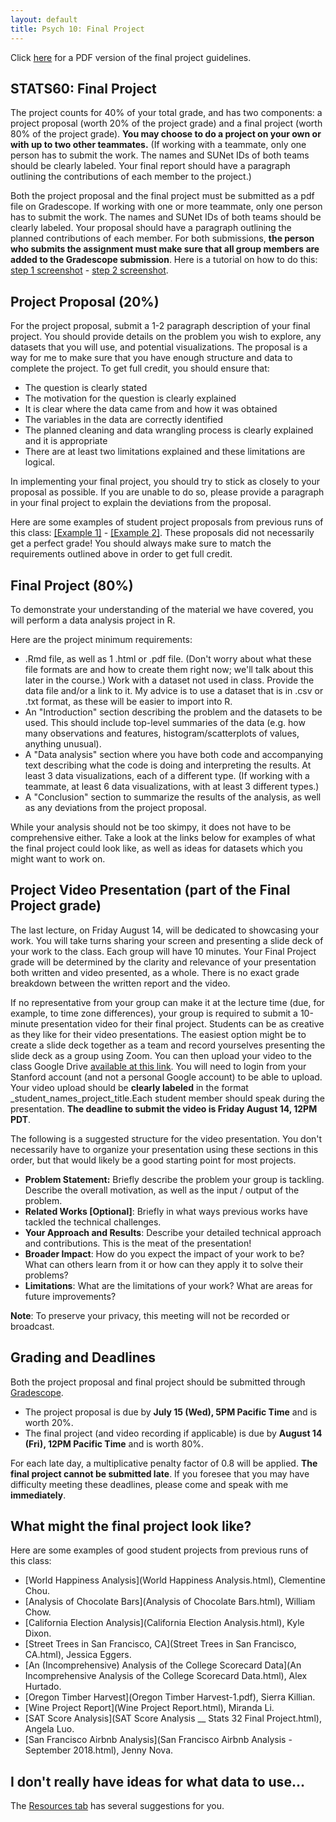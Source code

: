 ```yaml
---
layout: default
title: Psych 10: Final Project
---
```


Click [here](project.pdf) for a PDF version of the final project guidelines.

## STATS60: Final Project

The project counts for 40% of your total grade, and has two components: a project proposal (worth 20% of the project grade)  and a final project (worth 80% of the project grade).
 **You may choose to do a project on your own or with up to two other teammates.** (If working with a teammate, only one person has to submit the work. The names and SUNet IDs of both teams should be clearly labeled. Your final report should have a paragraph outlining the contributions of each member to the project.)

Both the project proposal and the final project must be submitted as a pdf file on Gradescope. If working with one or more teammate, only one person has to submit the work. The names and SUNet IDs of both teams should be clearly labeled. Your proposal should have a paragraph outlining the planned contributions of each member.
For both submissions, **the person who submits the assignment must make sure that all group members are added to the Gradescope submission**. Here is a tutorial on how to do this: [step 1 screenshot](step1.png) - [step 2 screenshot](step2.png).

## Project Proposal (20%)

For the project proposal, submit a 1-2 paragraph description of your final project. You should provide details on the problem you wish to explore, any datasets that you will use, and potential visualizations. The proposal is a way for me to make sure that you have enough structure and data to complete the project. To get full credit, you should ensure that:
- The question is clearly stated
- The motivation for the question is clearly explained
- It is clear where the data came from and how it was obtained
- The variables in the data are correctly identified
- The planned cleaning and data wrangling process is clearly explained and it is appropriate
- There are at least two limitations explained and these limitations are logical.

In implementing your final project, you should try to stick as closely to your proposal as possible. If you are unable to do so, please provide a paragraph in your final project to explain the deviations from the proposal.

Here are some examples of student project proposals from previous runs of this class: [[Example 1]](proposal1.pdf) - [[Example 2]](proposal2.pdf). These proposals did not necessarily get a perfect grade! You should always make sure to match the requirements outlined above in order to get full credit.

## Final Project (80%)

To demonstrate your understanding of the material we have covered, you will perform a data analysis project in R. 

Here are the project minimum requirements:

- .Rmd file, as well as 1 .html or .pdf file. (Don't worry about what these file formats are and how to create them right now; we'll talk about this later in the course.)
Work with a dataset not used in class. Provide the data file and/or a link to it. My advice is to use a dataset that is in .csv or .txt format, as these will be easier to import into R.
- An "Introduction" section describing the problem and the datasets to be used. This should include top-level summaries of the data (e.g. how many observations and features, histogram/scatterplots of values, anything unusual).
- A "Data analysis" section where you have both code and accompanying text describing what the code is doing and interpreting the results.
At least 3 data visualizations, each of a different type. (If working with a teammate, at least 6 data visualizations, with at least 3 different types.)
- A "Conclusion" section to summarize the results of the analysis, as well as any deviations from the project proposal.

While your analysis should not be too skimpy, it does not have to be comprehensive either. Take a look at the links below for examples of what the final project could look like, as well as ideas for datasets which you might want to work on.

## Project Video Presentation (part of the Final Project grade)
The last lecture, on Friday August 14, will be dedicated to showcasing your work. You will take turns sharing your screen and presenting a slide deck of your work to the class. Each group will have 10 minutes. Your Final Project grade will be determined by the clarity and relevance of your presentation both written and video presented, as a whole. There is no exact grade breakdown between the written report and the video.

If no representative from your group can make it at the lecture time (due, for example, to time zone differences), your group is required to submit a 10-minute presentation video for their final project. Students can be as creative as they like for their video presentations. The easiest option might be to create a slide deck together as a team and record yourselves presenting the slide deck as a group using Zoom. You can then upload your video to the class Google Drive [available at this link](https://drive.google.com/drive/folders/1z_MtKlt45Xo9GLrDhG9kGms-lpp6RE5V?usp=sharing). You will need to login from your Stanford account (and not a personal Google account) to be able to upload. Your video upload should be **clearly labeled** in the format _student_names_project_title.Each student member should speak during the presentation. **The deadline to submit the video is Friday August 14, 12PM PDT**.

The following is a suggested structure for the video presentation. You don't necessarily have to organize your presentation using these sections in this order, but that would likely be a good starting point for most projects.

- **Problem Statement:** Briefly describe the problem your group is tackling. Describe the overall motivation, as well as the input / output of the problem.
- **Related Works [Optional]**: Briefly in what ways previous works have tackled the technical challenges.
- **Your Approach and Results**: Describe your detailed technical approach and contributions. This is the meat of the presentation! 
- **Broader Impact**: How do you expect the impact of your work to be? What can others learn from it or how can they apply it to solve their problems? 
- **Limitations**: What are the limitations of your work? What are areas for future improvements?

**Note**: To preserve your privacy, this meeting will not be recorded or broadcast.

## Grading and Deadlines

Both the project proposal and final project should be submitted through [Gradescope](https://gradescope.com).

- The project proposal is due by **July 15 (Wed), 5PM Pacific Time** and is worth 20%.
- The final project (and video recording if applicable) is due by **August 14 (Fri), 12PM Pacific Time** and is worth 80%.

For each late day, a multiplicative penalty factor of 0.8 will be applied. **The final project cannot be submitted late**. If you foresee that you may have difficulty meeting these deadlines, please come and speak with me **immediately**.

## What might the final project look like?

Here are some examples of good student projects from previous runs of this class:

- [World Happiness Analysis](World Happiness Analysis.html), Clementine Chou.
- [Analysis of Chocolate Bars](Analysis of Chocolate Bars.html), William Chow.
- [California Election Analysis](California Election Analysis.html), Kyle Dixon.
- [Street Trees in San Francisco, CA](Street Trees in San Francisco, CA.html), Jessica Eggers.
- [An (Incomprehensive) Analysis of the College Scorecard Data](An Incomprehensive Analysis of the College Scorecard Data.html), Alex Hurtado.
- [Oregon Timber Harvest](Oregon Timber Harvest-1.pdf), Sierra Killian.
- [Wine Project Report](Wine Project Report.html), Miranda Li.
- [SAT Score Analysis](SAT Score Analysis __ Stats 32 Final Project.html), Angela Luo.
- [San Francisco Airbnb Analysis](San Francisco Airbnb Analysis - September 2018.html), Jenny Nova.

## I don't really have ideas for what data to use...

The [Resources tab](../resources) has several suggestions for you.
